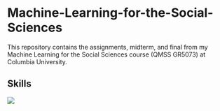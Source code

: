 # Machine-Learning-for-the-Social-Sciences
This repository contains the assignments, midterm, and final from my Machine Learning for the Social Sciences course (QMSS GR5073) at Columbia University. 

## Skills
![](https://img.shields.io/badge/<WORD_ON_LEFT>-<WORD_ON_RIGHT>-informational?style=flat&logo=data:image/svg%2bxml;base64,<ZmlsZTovLy9Vc2Vycy9zYW11ZWxnYXJ0ZW5zdGVpbi9Eb3dubG9hZHMvcHl0aG9uLnBkZg==>)
